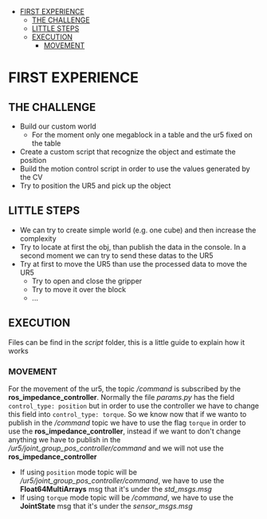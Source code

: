 - [FIRST EXPERIENCE](#first-experience)
  - [THE CHALLENGE](#the-challenge)
  - [LITTLE STEPS](#little-steps)
  - [EXECUTION](#execution)
    - [MOVEMENT](#movement)

# FIRST EXPERIENCE 
## THE CHALLENGE
- Build our custom world
  - For the moment only one megablock in a table and the ur5 fixed on the table
- Create a custom script that recognize the object and estimate the position
- Build the motion control script in order to use the values generated by the CV 
- Try to position the UR5 and pick up the object
  
## LITTLE STEPS
- We can try to create simple world (e.g. one cube) and then increase the complexity
- Try to locate at first the obj, than publish the data in the console. In a second moment we can try to send these datas to the UR5
- Try at first to move the UR5 than use the processed data to move the UR5
  - Try to open and close the gripper
  - Try to move it over the block
  - ...

## EXECUTION
Files can be find in the *script* folder, this is a little guide to explain how it works
### MOVEMENT
For the movement of the ur5, the topic */command* is subscribed by the **ros_impedance_controller**. Normally the file *params.py* has the field `control_type: position` but in order to use the controller we have to change this field into `control_type: torque`. So we know now that if we wanto to publish in the */command* topic we have to use the flag `torque` in order to use the **ros_impedance_controller**, instead if we want to don't change anything we have to publish in the */ur5/joint_group_pos_controller/command* and we will not use the **ros_impedance_controller**
  - If using `position` mode topic will be */ur5/joint_group_pos_controller/command*, we have to use the **Float64MultiArrays** msg that it's under the *std_msgs.msg*
  - If using `torque` mode topic will be */command*, we have to use the **JointState** msg that it's under the *sensor_msgs.msg*
